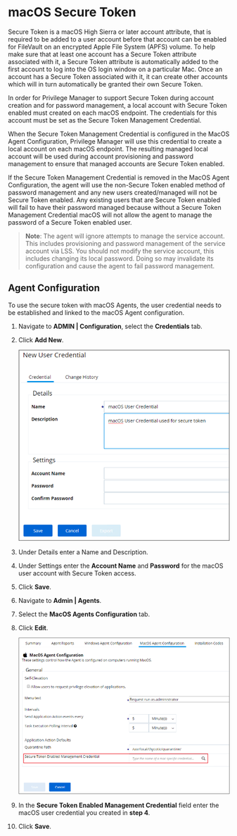 [title]: # (macOS Secure Token)
[tags]: # (local service accounts)
[priority]: # (3004)
# macOS Secure Token

Secure Token is a macOS High Sierra or later account attribute, that is required to be added to a user account before that account can be enabled for FileVault on an encrypted Apple File System (APFS) volume. To help make sure that at least one account has a Secure Token attribute associated with it, a Secure Token attribute is automatically added to the first account to log into the OS login window on a particular Mac. Once an account has a Secure Token associated with it, it can create other accounts which will in turn automatically be granted their own Secure Token.

In order for Privilege Manager to support Secure Token during account creation and for password management, a local account with Secure Token enabled must created on each macOS endpoint. The credentials for this account must be set as the Secure Token Management Credential.

When the Secure Token Management Credential is configured in the MacOS Agent Configuration, Privilege Manager will use this credential to create a local account on each macOS endpoint. The resulting managed local account will be used during account provisioning and password management to ensure that managed accounts are Secure Token enabled.

If the Secure Token Management Credential is removed in the MacOS Agent Configuration, the agent will use the non-Secure Token enabled method of password management and any new users created/managed will not be Secure Token enabled. Any existing users that are Secure Token enabled will fail to have their password managed because without a Secure Token Management Credential macOS will not allow the agent to manage the password of a Secure Token enabled user.

>**Note**:
>The agent will ignore attempts to manage the service account. This includes provisioning and password management of the service account via LSS. You should not modify the service account, this includes changing its local password. Doing so may invalidate its configuration and cause the agent to fail password management.

## Agent Configuration

To use the secure token with macOS Agents, the user credential needs to be established and linked to the macOS Agent configuration.

1. Navigate to __ADMIN | Configuration__, select the __Credentials__ tab.
1. Click __Add New__.

   ![New User Credential](images/secure-token/macOS-credential-1.png)
1. Under Details enter a Name and Description.
1. Under Settings enter the __Account Name__ and __Password__ for the macOS user account with Secure Token access.
1. Click __Save__.
1. Navigate to __Admin | Agents__.
1. Select the __MacOS Agents Configuration__ tab.
1. Click __Edit__.

   ![Add credential to macOS agent configuration](images/secure-token/macOS-credential-2.png)
1. In the __Secure Token Enabled Management Credential__ field enter the macOS user credential you created in __step 4__.
1. Click __Save__.
